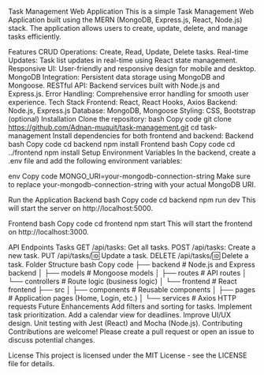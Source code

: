 Task Management Web Application
This is a simple Task Management Web Application built using the MERN (MongoDB, Express.js, React, Node.js) stack. The application allows users to create, update, delete, and manage tasks efficiently.

Features
CRUD Operations: Create, Read, Update, Delete tasks.
Real-time Updates: Task list updates in real-time using React state management.
Responsive UI: User-friendly and responsive design for mobile and desktop.
MongoDB Integration: Persistent data storage using MongoDB and Mongoose.
RESTful API: Backend services built with Node.js and Express.js.
Error Handling: Comprehensive error handling for smooth user experience.
Tech Stack
Frontend: React, React Hooks, Axios
Backend: Node.js, Express.js
Database: MongoDB, Mongoose
Styling: CSS, Bootstrap (optional)
Installation
Clone the repository:
bash
Copy code
git clone https://github.com/Adnan-muquit/task-management.git
cd task-management
Install dependencies for both frontend and backend:
Backend
bash
Copy code
cd backend
npm install
Frontend
bash
Copy code
cd ../frontend
npm install
Setup Environment Variables
In the backend, create a .env file and add the following environment variables:

env
Copy code
MONGO_URI=your-mongodb-connection-string
Make sure to replace your-mongodb-connection-string with your actual MongoDB URI.

Run the Application
Backend
bash
Copy code
cd backend
npm run dev
This will start the server on http://localhost:5000.

Frontend
bash
Copy code
cd frontend
npm start
This will start the frontend on http://localhost:3000.

API Endpoints
Tasks
GET /api/tasks: Get all tasks.
POST /api/tasks: Create a new task.
PUT /api/tasks/:id: Update a task.
DELETE /api/tasks/:id: Delete a task.
Folder Structure
bash
Copy code
├── backend           # Node.js and Express backend
│   ├── models        # Mongoose models
│   ├── routes        # API routes
│   └── controllers   # Route logic (business logic)
│
└── frontend          # React frontend
    ├── src
    │   ├── components  # Reusable components
    │   ├── pages       # Application pages (Home, Login, etc.)
    │   └── services    # Axios HTTP requests
Future Enhancements
Add filters and sorting for tasks.
Implement task prioritization.
Add a calendar view for deadlines.
Improve UI/UX design.
Unit testing with Jest (React) and Mocha (Node.js).
Contributing
Contributions are welcome! Please create a pull request or open an issue to discuss potential changes.

License
This project is licensed under the MIT License - see the LICENSE file for details.
